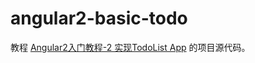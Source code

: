 
# angular2-basic-todo
教程 [Angular2入门教程-2 实现TodoList App](http://codin.im/2016/09/15/angular2-tutorial-2-todolist-app/) 的项目源代码。
